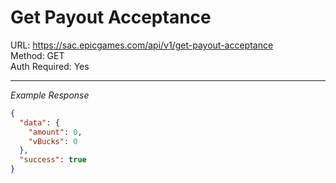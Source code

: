 # Get Payout Acceptance

URL: https://sac.epicgames.com/api/v1/get-payout-acceptance \
Method: GET \
Auth Required: Yes

---

_Example Response_

```json
{
  "data": {
    "amount": 0,
    "vBucks": 0
  },
  "success": true
}
```
